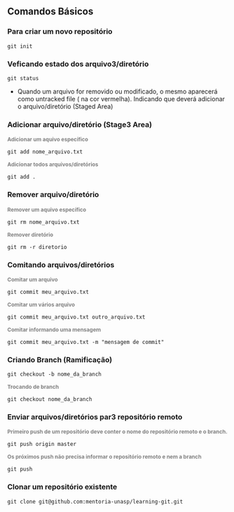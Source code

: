 ## Comandos Básicos


<h3>Para criar um novo repositório</h3>

```
git init
```
<h3>Veficando estado dos arquivo3/diretório</h5>

```
git status
```
<ul>
    <li>Quando um arquivo for removido ou modificado, o mesmo aparecerá como untracked file ( na cor vermelha). Indicando que deverá adicionar o arquivo/diretório (Staged Area)
    </li>
</ul>

<h3>Adicionar arquivo/diretório (Stage3 Area) </h5>

<strong style="font-size:12px; color:gray;"> Adicionar um aquivo específico</strong>
```
git add nome_arquivo.txt
```
<strong style="font-size:12px; color:gray;"> Adicionar todos arquivos/diretórios</strong>
```
git add .
```

<h3>Remover arquivo/diretório</h3>

<strong style="font-size:12px; color:gray;"> Remover um aquivo específico</strong>
```
git rm nome_arquivo.txt
```
<strong style="font-size:12px; color:gray;"> Remover diretório</strong>
```
git rm -r diretorio
```
<h3>Comitando arquivos/diretórios</h3>

<strong style="font-size:12px; color:gray;"> Comitar um arquivo</strong>

```
git commit meu_arquivo.txt
```
<strong style="font-size:12px; color:gray;"> Comitar um vários arquivo</strong>

```
git commit meu_arquivo.txt outro_arquivo.txt
```
<strong style="font-size:12px; color:gray;"> Comitar informando uma mensagem</strong>

```
git commit meu_arquivo.txt -m "mensagem de commit"
```

<h3>Criando Branch (Ramificação)</h3>

```
git checkout -b nome_da_branch
```
<strong style="font-size:12px; color:gray;"> Trocando de branch</strong>

```
git checkout nome_da_branch
```

<h3>Enviar arquivos/diretórios par3 repositório remoto</h5>

<strong style="font-size:12px; color:gray;">  Primeiro push de um repositório deve conter o nome do repositório remoto e o branch.</strong>

```
git push origin master
```

<strong style="font-size:12px; color:gray;">Os próximos push não precisa informar o repositório remoto e nem a branch</strong>

```
git push
```

<h3>Clonar um repositório existente</h3>

```
git clone git@github.com:mentoria-unasp/learning-git.git
```